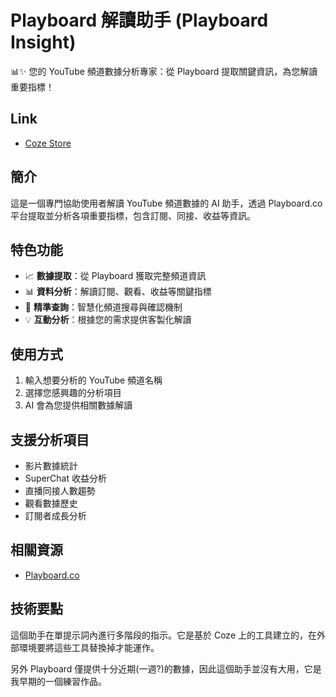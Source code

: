 # Playboard 解讀助手 (Playboard Insight)

📊✨ 您的 YouTube 頻道數據分析專家：從 Playboard 提取關鍵資訊，為您解讀重要指標！

## Link

- [Coze Store](https://www.coze.com/s/Zs8Df4Mbq/)

## 簡介

這是一個專門協助使用者解讀 YouTube 頻道數據的 AI 助手，透過 Playboard.co 平台提取並分析各項重要指標，包含訂閱、同接、收益等資訊。

## 特色功能

- 📈 **數據提取**：從 Playboard 獲取完整頻道資訊
- 📊 **資料分析**：解讀訂閱、觀看、收益等關鍵指標
- 🎯 **精準查詢**：智慧化頻道搜尋與確認機制
- 💡 **互動分析**：根據您的需求提供客製化解讀

## 使用方式

1. 輸入想要分析的 YouTube 頻道名稱
2. 選擇您感興趣的分析項目
3. AI 會為您提供相關數據解讀

## 支援分析項目

- 影片數據統計
- SuperChat 收益分析
- 直播同接人數趨勢
- 觀看數據歷史
- 訂閱者成長分析

## 相關資源

- [Playboard.co](https://playboard.co/)

## 技術要點

這個助手在單提示詞內進行多階段的指示。它是基於 Coze 上的工具建立的，在外部環境要將這些工具替換掉才能運作。

另外 Playboard 僅提供十分近期(一週?)的數據，因此這個助手並沒有大用，它是我早期的一個練習作品。
